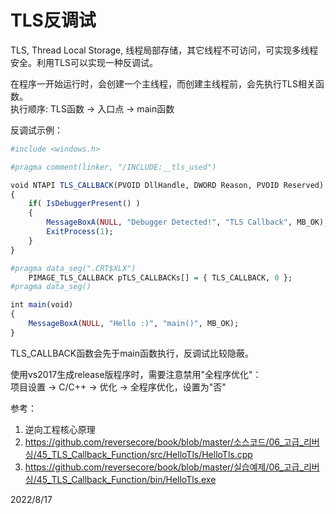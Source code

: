 # TLS反调试

TLS, Thread Local Storage, 线程局部存储，其它线程不可访问，可实现多线程安全。利用TLS可以实现一种反调试。  

在程序一开始运行时，会创建一个主线程，而创建主线程前，会先执行TLS相关函数。  
执行顺序: TLS函数 -> 入口点 -> main函数  

反调试示例：  
```r
#include <windows.h>

#pragma comment(linker, "/INCLUDE:__tls_used")

void NTAPI TLS_CALLBACK(PVOID DllHandle, DWORD Reason, PVOID Reserved)
{
    if( IsDebuggerPresent() )
    {
        MessageBoxA(NULL, "Debugger Detected!", "TLS Callback", MB_OK);
        ExitProcess(1);
    }
}

#pragma data_seg(".CRT$XLX")
    PIMAGE_TLS_CALLBACK pTLS_CALLBACKs[] = { TLS_CALLBACK, 0 };
#pragma data_seg()

int main(void)
{
    MessageBoxA(NULL, "Hello :)", "main()", MB_OK);
}
```
TLS_CALLBACK函数会先于main函数执行，反调试比较隐蔽。  

使用vs2017生成release版程序时，需要注意禁用"全程序优化"：  
项目设置 -> C/C++ -> 优化 -> 全程序优化，设置为"否"  


参考：  
1. 逆向工程核心原理
2. https://github.com/reversecore/book/blob/master/소스코드/06_고급_리버싱/45_TLS_Callback_Function/src/HelloTls/HelloTls.cpp
3. https://github.com/reversecore/book/blob/master/실습예제/06_고급_리버싱/45_TLS_Callback_Function/bin/HelloTls.exe


2022/8/17  
